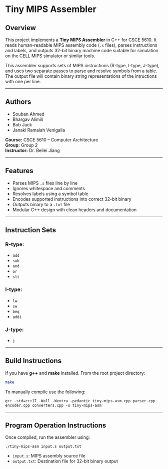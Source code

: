# Tiny MIPS Assembler

## Overview

This project implements a **Tiny MIPS Assembler** in C++ for CSCE 5610. It reads human-readable MIPS assembly code (`.s` files), parses instructions and labels, and outputs 32-bit binary machine code suitable for simulation on the CELL MIPS simulator or similar tools.

This assembler supports sets of MIPS instructions (R-type, I-type, J-type), and uses two separate passes to parse and resolve symbols from a table. The output file will contain binary string representations of the intructions with one per line.

---

## Authors

- Souban Ahmed  
- Bhargav Alimili  
- Bob Jack  
- Janaki Ramaiah Venigalla  

**Course:** CSCE 5610 – Computer Architecture  
**Group:** Group 2  
**Instructor:** Dr. Beilei Jiang

---

## Features

- Parses MIPS `.s` files line by line
- Ignores whitespace and comments 
- Resolves labels using a symbol table  
- Encodes supported instructions into correct 32-bit binary    
- Outputs binary to a `.txt` file   
- Modular C++ design with clean headers and documentation

---

## Instruction Sets

### R-type:
- `add`
- `sub`
- `and`
- `or`
- `slt`

### I-type:
- `lw`
- `sw`
- `beq`
- `addi`

### J-type:
- `j`

---

## Build Instructions

If you have **g++** and **make** installed. From the root project directory:

```bash
make
```
To manually compile use the following:
```
g++ -std=c++17 -Wall -Wextra -pedantic tiny-mips-asm.cpp parser.cpp encoder.cpp converters.cpp -o tiny-mips-asm
```
---

## Program Operation Instructions

Once compiled, run the assembler using:

```
./tiny-mips-asm input.s output.txt
```
- `input.s`: MIPS assembly source file
- `output.txt`: Destination file for 32-bit binary output

